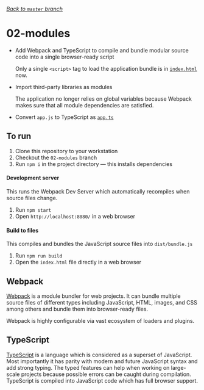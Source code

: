 _[Back to `master` branch](https://github.com/DunedinJS/migrating-to-modern-js-typescript)_

# 02-modules

* Add Webpack and TypeScript to compile and bundle modular source code into a
single browser-ready script

  Only a single `<script>` tag to load the application bundle is in
  [`index.html`](./index.html) now.

* Import third-party libraries as modules

  The application no longer relies on global variables because Webpack makes
  sure that all module dependencies are satisfied.

* Convert `app.js` to TypeScript as [`app.ts`](./app.ts)

## To run

1. Clone this repository to your workstation
1. Checkout the `02-modules` branch
1. Run `npm i` in the project directory &mdash; this installs dependencies

#### Development server

This runs the Webpack Dev Server which automatically recompiles when source files change.

1. Run `npm start`
1. Open `http://localhost:8080/` in a web browser

#### Build to files

This compiles and bundles the JavaScript source files into `dist/bundle.js`

1. Run `npm run build`
1. Open the `index.html` file directly in a web browser

## Webpack

[Webpack](https://webpack.github.io/docs/) is a module bundler for web projects.
It can bundle multiple source files of different types including JavaScript, HTML,
images, and CSS among others and bundle them into browser-ready files.

Webpack is highly configurable via vast ecosystem of loaders and plugins.

## TypeScript

[TypeScript](http://www.typescriptlang.org/) is a language which is considered as
a superset of JavaScript. Most importantly it has parity with modern and future
JavaScript syntax and add strong typing.
The typed features can help when working on large-scale projects because possible
errors can be caught during compilation.
TypeScript is compiled into JavaScript code which has full browser support.

